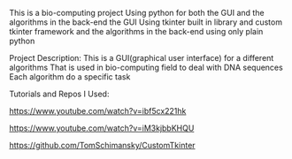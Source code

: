 This is a bio-computing project Using python
for both the GUI and the algorithms in the back-end
the GUI Using tkinter built in library and custom tkinter framework
and the algorithms in the back-end using only plain python 

Project Description:
This is a GUI(graphical user interface) for a different algorithms 
That is used in bio-computing field to deal with DNA sequences 
Each algorithm do a specific task 










Tutorials and Repos I Used:

https://www.youtube.com/watch?v=ibf5cx221hk

https://www.youtube.com/watch?v=iM3kjbbKHQU

https://github.com/TomSchimansky/CustomTkinter

